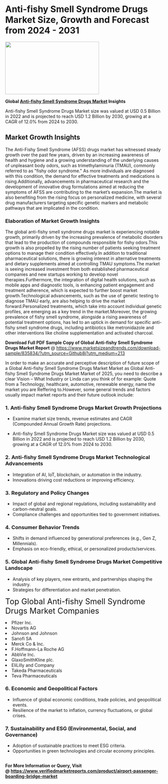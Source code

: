 <H1>Anti-fishy Smell Syndrome Drugs Market Size, Growth and Forecast from 2024 - 2031</H1><img class="aligncenter size-medium wp-image-584254" src="https://thirdeyenews.in/wp-content/uploads/2024/09/Global-Market-Research-300x168.jpeg" alt="" width="300" height="168" /><p><strong>Global&nbsp;<a href="https://www.marketsizeandtrends.com/download-sample/835834/?utm_source=Github8j?utm_medium=213">Anti-fishy Smell Syndrome Drugs Market</a> Insights</strong></p><p>Anti-fishy Smell Syndrome Drugs Market size was valued at USD 0.5 Billion in 2022 and is projected to reach USD 1.2 Billion by 2030, growing at a CAGR of 12.0% from 2024 to 2030.</p><p><h2>Market Growth Insights</h2> The Anti-Fishy Smell Syndrome (AFSS) drugs market has witnessed steady growth over the past few years, driven by an increasing awareness of health and hygiene and a growing understanding of the underlying causes of unpleasant body odors, such as trimethylaminuria (TMAU), commonly referred to as "fishy odor syndrome." As more individuals are diagnosed with this condition, the demand for effective treatments and medications is rising.Additionally, advancements in pharmaceutical research and the development of innovative drug formulations aimed at reducing the symptoms of AFSS are contributing to the market’s expansion.The market is also benefiting from the rising focus on personalized medicine, with several drug manufacturers targeting specific genetic markers and metabolic pathways that are implicated in the condition. <h3>Elaboration of Market Growth Insights</h3> The global anti-fishy smell syndrome drugs market is experiencing notable growth, primarily driven by the increasing prevalence of metabolic disorders that lead to the production of compounds responsible for fishy odors.This growth is also propelled by the rising number of patients seeking treatment options to manage their condition effectively.In addition to traditional pharmaceutical solutions, there is growing interest in alternative treatments and dietary supplements aimed at controlling TMAU symptoms.The market is seeing increased investment from both established pharmaceutical companies and new startups working to develop novel therapies.Furthermore, the integration of digital health solutions, such as mobile apps and diagnostic tools, is enhancing patient engagement and treatment adherence, which is expected to further boost market growth.Technological advancements, such as the use of genetic testing to diagnose TMAU early, are also helping to drive the market forward.Personalized treatments, which take into account individual genetic profiles, are emerging as a key trend in the market.Moreover, the growing prevalence of fishy smell syndrome, alongside a rising awareness of potential treatment options, has led to an uptick in demand for specific anti-fishy smell syndrome drugs, including antibiotics like metronidazole and other interventions like choline supplementation and activated charcoal.</p><p><span class=""><strong>Download Full PDF Sample Copy of Global Anti-fishy Smell Syndrome Drugs Market Report</strong> @ <a href="https://www.marketsizeandtrends.com/download-sample/835834/?utm_source=Github8j?utm_medium=213" target="_blank">https://www.marketsizeandtrends.com/download-sample/835834/?utm_source=Github8j?utm_medium=213</a></span></p><p>In order to make an accurate and perceptive description of future scope of a Global&nbsp;Anti-fishy Smell Syndrome Drugs Market Market as Global&nbsp;Anti-fishy Smell Syndrome Drugs Market Market of 2025, you need to describe a clear Vision &ndash; What Industry or Linda can you think of for example: Quote from a Technology, healthcare, automotive, renewable energy, name the market you are Reffering to.However, some general trends and factors usually impact market reports and their future outlook include:</p><h3>1.&nbsp;<strong>Anti-fishy Smell Syndrome Drugs Market Growth Projections</strong></h3><ul><li>Examine market size trends, revenue estimates and CAGR (Compounded Annual Growth Rate) projections.</li><li><p>Anti-fishy Smell Syndrome Drugs Market size was valued at USD 0.5 Billion in 2022 and is projected to reach USD 1.2 Billion by 2030, growing at a CAGR of 12.0% from 2024 to 2030.</p></li></ul><h3>2.&nbsp;<strong>Anti-fishy Smell Syndrome Drugs Market Technological Advancements</strong></h3><ul><li>Integration of AI, IoT, blockchain, or automation in the industry.</li><li>Innovations driving cost reductions or improving efficiency.</li></ul><h3>3.&nbsp;<strong>Regulatory and Policy Changes</strong></h3><ul><li>Impact of global and regional regulations, including sustainability and carbon-neutral goals.</li><li>Compliance challenges and opportunities tied to government initiatives.</li></ul><h3>4.&nbsp;<strong>Consumer Behavior Trends</strong></h3><ul><li>Shifts in demand influenced by generational preferences (e.g., Gen Z, Millennials).</li><li>Emphasis on eco-friendly, ethical, or personalized products/services.</li></ul><h3>5.&nbsp;<strong>Global Anti-fishy Smell Syndrome Drugs Market Competitive Landscape</strong></h3><ul><li>Analysis of key players, new entrants, and partnerships shaping the industry.</li><li>Strategies for differentiation and market penetration.</li></ul><p data-pm-slice="1 1 []"><span style="color: inherit; font-family: inherit; font-size: 25px;">Top Global Anti-fishy Smell Syndrome Drugs Market Companies</span></p><div class="" data-test-id=""><p><li>Pfizer Inc.</li><li> Novartis AG</li><li> Johnson and Johnson</li><li> Sanofi SA</li><li> Merck Co & Inc.</li><li> F.Hoffmann-La Roche AG</li><li> AbbVie Inc.</li><li> GlaxoSmithKline plc.</li><li> EliLilly and Company</li><li> Takeda Pharmaceuticals</li><li> Teva Pharmaceuticals</li></p></div><h3>6.&nbsp;<strong>Economic and Geopolitical Factors</strong></h3><ul><li>Influence of global economic conditions, trade policies, and geopolitical events.</li><li>Resilience of the market to inflation, currency fluctuations, or global crises.</li></ul><h3>7.&nbsp;<strong>Sustainability and ESG (Environmental, Social, and Governance)</strong></h3><ul><li>Adoption of sustainable practices to meet ESG criteria.</li><li>Opportunities in green technologies and circular economy principles.</li></ul><h2><strong style="font-size: 14px;">For More Information or Query, Visit @&nbsp;</strong><a style="background-color: #ffffff; font-size: 14px;" href="https://www.marketsizeandtrends.com/report/anti-fishy-smell-syndrome-drugs-market/" target="_blank">https://www.verifiedmarketreports.com/product/airport-passenger-boarding-bridge-market</a></h2>